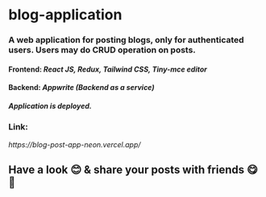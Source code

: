 # blog-application
### A web application for posting blogs, only for authenticated users. Users may do CRUD operation on posts.
#### Frontend: <i>React JS, Redux, Tailwind CSS, Tiny-mce editor</i>
#### Backend: <i>Appwrite (Backend as a service)</i>

##### Application is deployed.
<h3>Link: </h3> <i>https://blog-post-app-neon.vercel.app/</i>
<h2>Have a look 😊 & share your posts with friends 😋🤗</h2>
